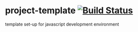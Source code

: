 # project-template  [![Build Status](https://travis-ci.com/kingmikhe/project-template.svg?branch=main)](https://travis-ci.com/kingmikhe/project-template)
template set-up for javascript development environment
